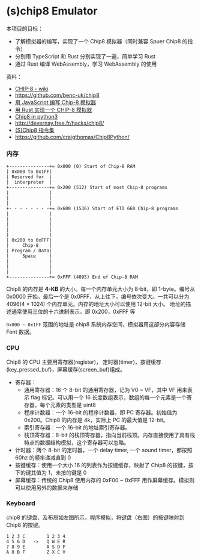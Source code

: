 # (s)chip8 Emulator

本项目的目标：

- 了解模拟器的编写，实现了一个 Chip8 模拟器（同时兼容 Spuer Chip8 的指令）
- 分别用 TypeScript 和 Rust 分别实现了一遍，简单学习 Rust
- 通过 Rust 编译 WebAssembly，学习 WebAssembly 的使用

资料：

- [CHIP-8 - wiki](https://en.wikipedia.org/wiki/CHIP-8)
- https://github.com/benc-uk/chip8
- [用 JavaScript 编写 Chip-8 模拟器](https://www.jianshu.com/p/87c7fdf1d0e7)
- [用 Rust 实现一个 CHIP-8 模拟器](http://blog.yanick.site/2020/11/05/rust/impl-CHIP-8-emulator-in-rust/)
- [Chip8 in python3](https://rsj217.github.io/chip8-py/)
- http://devernay.free.fr/hacks/chip8/
- [(S)Chip8 指令集](https://github.com/trapexit/chip-8_documentation)
- https://github.com/craigthomas/Chip8Python/

### 内存

```
+---------------+= 0x000 (0) Start of Chip-8 RAM
| 0x000 to 0x1FF|
| Reserved for  |
|  interpreter  |
+---------------+= 0x200 (512) Start of most Chip-8 programs
|               |
|               |
|               |
+- - - - - - - -+= 0x600 (1536) Start of ETI 660 Chip-8 programs
|               |
|               |
|               |
|               |
|               |
| 0x200 to 0xFFF|
|     Chip-8    |
| Program / Data|
|     Space     |
|               |
|               |
|               |
+---------------+= 0xFFF (4095) End of Chip-8 RAM
```

Chip8 的内存是 **4-KB** 的大小。每一个内存单元大小为 8-bit，即 1-byte。编号从 0x0000 开始，最后一个是 0x0FFF，从上往下，编号依次变大。一共可以分为 4096(4 \* 1024) 个内存单元。内存的地址大小可以使用 12-bit 大小。 地址的描述通常使用三位的十六进制表示。即 0x200，0xFFF 等

`0x000 ~ 0x1FF` 范围的地址是 chip8 系统内存空间，模拟器用这部分内容存储 Font 数据。

### CPU

Chip8 的 CPU 主要用寄存器(register)， 定时器(timer)，按键缓存(key_pressed_buf)，屏幕缓存(screen_buf)组成。

- 寄存器：
  - 通用寄存器：16 个 8-bit 的通用寄存器，记为 V0 ~ VF，其中 VF 用来表示 flag 标记。可以用一个 16 长度数组表示，数组的每一个元素是一个寄存器，每个元素的类型是 uint8
  - 程序计数器：一个 16-bit 的程序计数器，即 PC 寄存器。初始值为 0x200。Chip8 的内存是 4k，实际上 PC 的最大值是 12-bit。
  - 索引寄存器：一个 16-bit 的地址索引寄存器。
  - 栈顶寄存器：8-bit 的栈顶寄存器，指向当前栈顶。内存直接使用了具有栈特点的数据结构模拟，这个寄存器可以忽略。
- 计时器：两个 8-bit 的定时器，一个 delay timer, 一个 sound timer，都按照 60hz 的频率递减直到 0
- 按键缓存：使用一个大小 16 的列表作为按键缓存，映射了 Chip8 的按键，按下的键其值为 1，未按的键是 0
- 屏幕缓存：传统的 Chip8 使用内存的 0xF00 ~ 0xFFF 用作屏幕缓存。模拟则可以使用另外的数据来存储

### Keyboard

chip8 的键盘、及布局如左图所示，程序模拟，将键盘（右图）的按键映射到 Chip8 的按键。

```
1 2 3 C        1 2 3 4
4 5 6 D   ->   Q W E R
7 8 9 E        A S D F
A 0 B F        Z X C V
```
